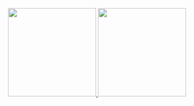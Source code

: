 <div align="center">
  <a href="https://github.com/bela-mad">
  <img height="180em" src="https://github-readme-stats.vercel.app/api?username=bela-mad&show_icons=true&theme=cobalt&include_all_commits=true&count_private=true"/>
  <img height="180em" src="https://github-readme-stats.vercel.app/api/top-langs/?username=bela-mad&layout=compact&langs_count=7&theme=cobalt"/>
</div>
